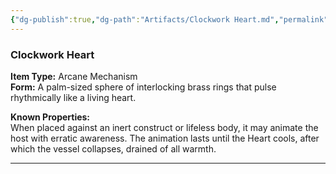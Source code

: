 ```yaml
---
{"dg-publish":true,"dg-path":"Artifacts/Clockwork Heart.md","permalink":"/artifacts/clockwork-heart/","tags":["artifact"],"dgShowFileTree":true}
---
```


### **Clockwork Heart**

**Item Type:** Arcane Mechanism  
**Form:** A palm-sized sphere of interlocking brass rings that pulse rhythmically like a living heart.

**Known Properties:**  
When placed against an inert construct or lifeless body, it may animate the host with erratic awareness. The animation lasts until the Heart cools, after which the vessel collapses, drained of all warmth.

---
